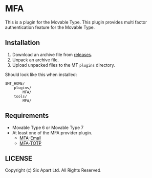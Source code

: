 # MFA

This is a plugin for the Movable Type.
This plugin provides multi factor authentication feature for the Movable Type.

## Installation

1. Download an archive file from [releases](https://github.com/movabletype/mt-plugin-MFA/releases).
1. Unpack an archive file.
1. Upload unpacked files to the MT `plugins` directory.

Should look like this when installed:

    $MT_HOME/
        plugins/
            MFA/
        tools/
            MFA/

## Requirements

* Movable Type 6 or Movable Type 7
* At least one of the MFA provider plugin.
    * [MFA-Email](https://github.com/usualoma/mt-plugin-MFA-Email/)
    * [MFA-TOTP](https://github.com/movabletype/mt-plugin-MFA-TOTP/)

## LICENSE

Copyright (c) Six Apart Ltd. All Rights Reserved.
